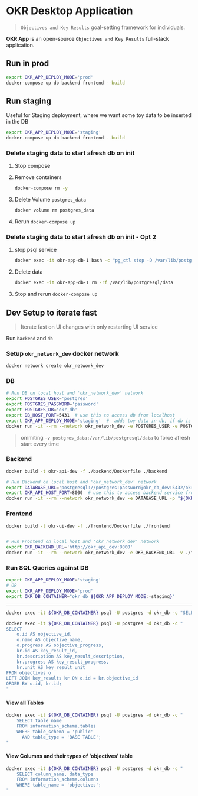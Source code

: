 # OKR Desktop Application

> `Objectives and Key Results` goal-setting framework for individuals.

**OKR App** is an open-source `Objectives and Key Results` full-stack application.


## Run in prod

```sh
export OKR_APP_DEPLOY_MODE='prod'
docker-compose up db backend frontend --build
```

## Run staging

Useful for Staging deployment, where we want some toy data to be inserted in the DB

```sh
export OKR_APP_DEPLOY_MODE='staging'
docker-compose up db backend frontend --build
```

### Delete staging data to start afresh db on init

1. Stop compose
2. Remove containers
    
    ```sh
    docker-compose rm -y
    ```

3. Delete Volume `postgres_data`

    ```sh
    docker volume rm postgres_data
    ```

4. Rerun `docker-compose up`

### Delete staging data to start afresh db on init - Opt 2

1. stop psql service

    ```sh
    docker exec -it okr-app-db-1 bash -c "pg_ctl stop -D /var/lib/postgresql/data"
    ```

2. Delete data

    ```sh
    docker exec -it okr-app-db-1 rm -rf /var/lib/postgresql/data
    ```

3. Stop and rerun `docker-compose up`


## Dev Setup to iterate fast

> Iterate fast on UI changes with only restarting UI service

Run `backend` and `db`

### Setup `okr_network_dev` docker network

```sh
docker network create okr_network_dev
```

### DB

```sh
# Run DB on local host and 'okr_network_dev' network
export POSTGRES_USER='postgres'
export POSTGRES_PASSWORD='password'
export POSTGRES_DB='okr_db'
export DB_HOST_PORT=5431  # use this to access db from localhost
export OKR_APP_DEPLOY_MODE='staging'  #  adds toy data in db, if db is empty
docker run -it --rm --network okr_network_dev -e POSTGRES_USER -e POSTGRES_PASSWORD -e POSTGRES_DB -e DB_HOST_PORT -v "./db/init_${OKR_APP_DEPLOY_MODE:-staging}.sql:/docker-entrypoint-initdb.d/init_db.sql" -v "./db/schema.sql:/db/schema.sql" -v "./db/data.sql:/db/data.sql" -p "${DB_HOST_PORT}:5432" --name okr_db_dev postgres:latest
```

> ommiting `-v postgres_data:/var/lib/postgresql/data` to force afresh start every time

### Backend
```sh
docker build -t okr-api-dev -f ./backend/Dockerfile ./backend

# Run Backend on local host and 'okr_network_dev' network
export DATABASE_URL='postgresql://postgres:password@okr_db_dev:5432/okr_db'
export OKR_API_HOST_PORT=8000  # use this to access backend service from localhost
docker run -it --rm --network okr_network_dev -e DATABASE_URL -p "${OKR_API_HOST_PORT}:8000" --name okr_api_dev okr-api-dev
```

### Frontend

```sh
docker build -t okr-ui-dev -f ./frontend/Dockerfile ./frontend


# Run Frontend on local host and 'okr_network_dev' network
export OKR_BACKEND_URL='http://okr_api_dev:8000'
docker run -it --rm --network okr_network_dev -e OKR_BACKEND_URL -v ./frontend/app.py:/app/app.py -v ./frontend/key_results_card.py:/app/key_results_card.py -v ./frontend/key_result_item.py:/app/key_result_item.py -v ./frontend/key_result_item_edit.py:/app/key_result_item_edit.py -v ./frontend/key_result_item_view.py:/app/key_result_item_view.py -v ./frontend/key_result_to_add_to_objective.py:/app/key_result_to_add_to_objective.py -v ./frontend/key_result_item_creation_ui.py:/app/key_result_item_creation_ui.py -v ./frontend/key_result_item_v2.py:/app/key_result_item_v2.py -v ./frontend/knowledge_base.py:/app/knowledge_base.py -p "8501:8501" -w /app --name okr_ui_dev okr-ui-dev
```

### Run SQL Queries against DB

```sh
export OKR_APP_DEPLOY_MODE='staging'
# OR
export OKR_APP_DEPLOY_MODE='prod'
export OKR_DB_CONTAINER="okr_db_${OKR_APP_DEPLOY_MODE:-staging}"
```

---

```sh
docker exec -it ${OKR_DB_CONTAINER} psql -U postgres -d okr_db -c "SELECT progress FROM objectives WHERE id = 1; SELECT progress FROM key_results WHERE id = 1;"
```

```sh
docker exec -it ${OKR_DB_CONTAINER} psql -U postgres -d okr_db -c "
SELECT 
    o.id AS objective_id, 
    o.name AS objective_name, 
    o.progress AS objective_progress, 
    kr.id AS key_result_id, 
    kr.description AS key_result_description,
    kr.progress AS key_result_progress,
    kr.unit AS key_result_unit
FROM objectives o 
LEFT JOIN key_results kr ON o.id = kr.objective_id 
ORDER BY o.id, kr.id;
"
```

#### View all Tables

```sh
docker exec -it ${OKR_DB_CONTAINER} psql -U postgres -d okr_db -c "
    SELECT table_name
    FROM information_schema.tables
    WHERE table_schema = 'public'
      AND table_type = 'BASE TABLE';
"
```

#### View Columns and their types of 'objectives' table

```sh
docker exec -it ${OKR_DB_CONTAINER} psql -U postgres -d okr_db -c "
    SELECT column_name, data_type
    FROM information_schema.columns
    WHERE table_name = 'objectives';
"
```
